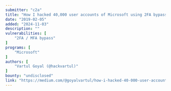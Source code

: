 ```yaml
---
submitter: "c2a"
title: "How I hacked 40,000 user accounts of Microsoft using 2FA bypass(outlook.live.com)"
date: "2019-02-05"
added: "2024-11-03"
description: ""
vulnerabilities: [
    "2FA / MFA bypass"
]
programs: [
    "Microsoft"
]
authors: [
    "Vartul Goyal (@hackvartul)"
]
bounty: "undisclosed"
link: "https://medium.com/@goyalvartul/how-i-hacked-40-000-user-accounts-of-microsoft-using-2fa-bypass-outlook-live-com-13258785ec2f"
---
```




